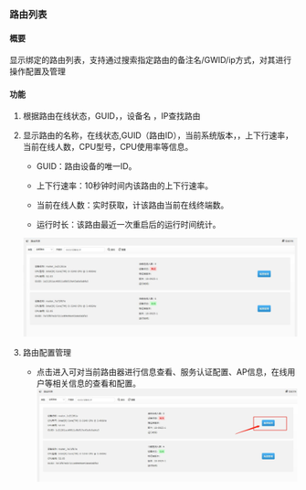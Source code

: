 
### 路由列表
#### 概要
显示绑定的路由列表，支持通过搜索指定路由的备注名/GWID/ip方式，对其进行操作配置及管理

#### 功能
1. 根据路由在线状态，GUID，，设备名 ，IP查找路由

2. 显示路由的名称，在线状态,GUID（路由ID），当前系统版本，，上下行速率，当前在线人数，CPU型号，CPU使用率等信息。

    * GUID：路由设备的唯一ID。

    * 上下行速率：10秒钟时间内该路由的上下行速率。

    * 当前在线人数：实时获取，计该路由当前在线终端数。

    * 运行时长：该路由最近一次重启后的运行时间统计。

    ![Alt text](/images/router_list.jpg)

3.  路由配置管理
    * 点击进入可对当前路由器进行信息查看、服务认证配置、AP信息，在线用户等相关信息的查看和配置。  
    ![Alt text](/images/router_config.jpg)




